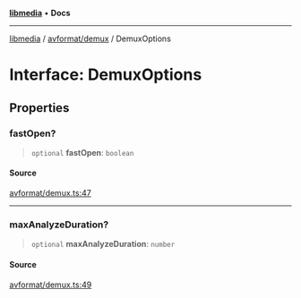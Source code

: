 [**libmedia**](../../../README.md) • **Docs**

***

[libmedia](../../../README.md) / [avformat/demux](../README.md) / DemuxOptions

# Interface: DemuxOptions

## Properties

### fastOpen?

> `optional` **fastOpen**: `boolean`

#### Source

[avformat/demux.ts:47](https://github.com/zhaohappy/libmedia/blob/acbbf6bd75e6ee4c968b9f441fe28c40f42f350d/src/avformat/demux.ts#L47)

***

### maxAnalyzeDuration?

> `optional` **maxAnalyzeDuration**: `number`

#### Source

[avformat/demux.ts:49](https://github.com/zhaohappy/libmedia/blob/acbbf6bd75e6ee4c968b9f441fe28c40f42f350d/src/avformat/demux.ts#L49)
